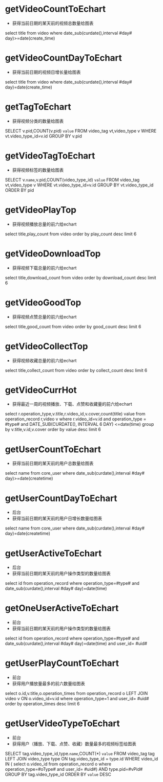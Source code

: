 getVideoCountToEchart
===
* 获得当前日期的某天前的视频总数量给图表

select title from video 
where date_sub(curdate(),interval #day# day)>=date(create_time)

getVideoCountDayToEchart
===
* 获得当前日期的视频日增长量给图表

select title from video 
where date_sub(curdate(),interval #day# day)=date(create_time)

getTagToEchart
===
* 获得视频分类的数量给图表

SELECT v.pid,COUNT(v.pid) `value` 
FROM video_tag vt,video_type v WHERE vt.video_type_id=v.id 
GROUP BY v.pid


getVideoTagToEchart
===
* 获得视频标签的数量给图表

SELECT v.`name`,v.pid,COUNT(video_type_id) `value` 
FROM video_tag vt,video_type v WHERE  vt.video_type_id=v.id 
GROUP BY vt.video_type_id ORDER BY pid

getVideoPlayTop
===
* 获得视频播放总量的前六给echart

select title,play_count from video  order by play_count desc limit 6

getVideoDownloadTop
===
* 获得视频下载总量的前六给echart

select title,download_count from video  order by download_count desc limit 6

getVideoGoodTop
===
* 获得视频点赞总量的前六给echart

select title,good_count from video  order by good_count desc limit 6

getVideoCollectTop
===
* 获得视频收藏总量的前六给echart

select title,collect_count from video  order by collect_count desc limit 6

getVideoCurrHot
===
* 获得最近一周的视频播放、下载、点赞和收藏量的前六给echart

select r.operation_type,v.title,r.video_id,v.cover,count(title) value
from operation_record r,video v
where r.video_id=v.id
  and operation_type = #type#
  and DATE_SUB(CURDATE(), INTERVAL 6 DAY) <=date(time)
group by v.title,v.id,v.cover
order by value desc limit 6

getUserCountToEchart
===
* 获得当前日期的某天前的用户总数量给图表

select name from core_user 
where date_sub(curdate(),interval #day# day)>=date(createtime)

getUserCountDayToEchart
===
* 后台
* 获得当前日期的某天前的用户日增长数量给图表

select name from core_user 
where date_sub(curdate(),interval #day# day)=date(createtime)

getUserActiveToEchart
===
* 后台
* 获得当前日期的某天前的用户操作类型的数量给图表

select id from operation_record 
where operation_type=#type# 
and date_sub(curdate(),interval #day# day)=date(time)

getOneUserActiveToEchart
===
* 前台
* 获得当前日期的某天前的用户操作类型的数量给图表

select id from operation_record 
where operation_type=#type# 
and date_sub(curdate(),interval #day# day)=date(time)
and user_id= #uid#

getUserPlayCountToEchart
===
* 前台
* 获得用户播放量最多的前六数量给图表

select o.id,v.title,o.operation_times 
from operation_record o 
LEFT JOIN video v ON o.video_id=v.id
where operation_type=1
and user_id= #uid#
order by operation_times desc limit 6

getUserVideoTypeToEchart
===
* 前台
* 获得用户（播放、下载、点赞、收藏）数量最多的视频标签给图表

SELECT tag.video_type_id,type.`name`,COUNT(*) `value`
FROM video_tag tag
LEFT JOIN video_type type ON tag.video_type_id = type.id
WHERE video_id IN (
	select o.video_id from operation_record o 
	where operation_type=#oType#
	and user_id= #uid#)
AND type.pid=#vPid#
GROUP BY tag.video_type_id
ORDER BY `value` DESC



